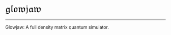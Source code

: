![alt text](resources/glowjaw_logo.png "Logo Title Text 1")

****************************************************
Glowjaw: A full density matrix quantum simulator.
